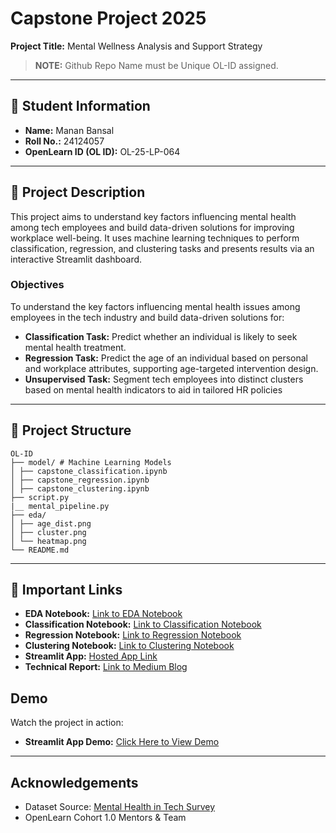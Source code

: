 # Capstone Project 2025  
**Project Title:** Mental Wellness Analysis and Support Strategy  

>**NOTE:** Github Repo Name must be Unique OL-ID assigned. 

---

## 🧾 Student Information  
- **Name:** Manan Bansal  
- **Roll No.:** 24124057 
- **OpenLearn ID (OL ID):** OL-25-LP-064  

---

## 📝 Project Description  
This project aims to understand key factors influencing mental health among tech employees and build data-driven solutions for improving workplace well-being. It uses machine learning techniques to perform classification, regression, and clustering tasks and presents results via an interactive Streamlit dashboard.

### **Objectives**
To understand the key factors influencing mental health issues among employees in the tech industry and
build data-driven solutions for:
- **Classification Task:** Predict whether an individual is likely to seek mental health treatment.
- **Regression Task:** Predict the age of an individual based on personal and workplace attributes, supporting age-targeted intervention design.
- **Unsupervised Task:** Segment tech employees into distinct clusters based on mental health indicators to aid in tailored HR policies

---

## 📂 Project Structure  
```
OL-ID
├── model/ # Machine Learning Models
│ ├── capstone_classification.ipynb
│ ├── capstone_regression.ipynb
│ ├── capstone_clustering.ipynb
├── script.py
|__ mental_pipeline.py
├── eda/ 
│ ├── age_dist.png
│ ├── cluster.png
│ └── heatmap.png
└── README.md
```

---

## 🔗 Important Links  
- **EDA Notebook:** [Link to EDA Notebook](#)
- **Classification Notebook:** [Link to Classification Notebook](#)
- **Regression Notebook:** [Link to Regression Notebook](#)
- **Clustering Notebook:** [Link to Clustering Notebook](#)
- **Streamlit App:** [Hosted App Link](#)  
- **Technical Report:** [Link to Medium Blog](#) 

## Demo  

Watch the project in action:  

- **Streamlit App Demo:** [Click Here to View Demo](#)  

---


## Acknowledgements
- Dataset Source: [Mental Health in Tech Survey](https://www.kaggle.com/datasets/osmi/mental-health-in-tech-survey)
- OpenLearn Cohort 1.0 Mentors & Team
